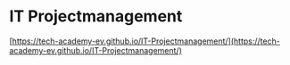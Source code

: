 # IT Projectmanagement
[https://tech-academy-ev.github.io/IT-Projectmanagement/](https://tech-academy-ev.github.io/IT-Projectmanagement/)
